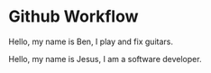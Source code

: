 # Github Workflow

Hello, my name is Ben, I play and fix guitars.

Hello, my name is Jesus, I am a software developer.